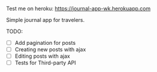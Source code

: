 Test me on heroku: <https://journal-app-wk.herokuapp.com>

Simple journal app for travelers.

TODO:
- [ ] Add pagination for posts
- [ ] Creating new posts with ajax
- [ ] Editing posts with ajax
- [ ] Tests for Third-party API
